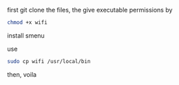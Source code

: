 first git clone the files, the give executable permissions by
```bash
chmod +x wifi
```

install smenu

use
```bash
sudo cp wifi /usr/local/bin
```
then, voila
